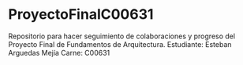 # ProyectoFinalC00631
Repositorio para hacer seguimiento de colaboraciones y progreso del Proyecto Final de Fundamentos de Arquitectura. Estudiante: Esteban Arguedas Mejía Carne: C00631
